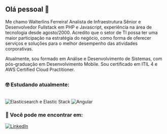 ## Olá pessoal 👋

Me chamo Walterlins Ferreira! 
Analista de Infraestrutura Sênior e Desenvolvedor Fullstack em PHP e Javascript, experiência na área de tecnologia desde agosto/2000. Acredito que o setor de TI possa ter uma maior participação na estratégia do negócio, como forma de oferecer serviços e soluções para o melhor desempenho das atividades corporativas.

Atualmente, sou formado em Análise e Desenvolvimento de Sistemas, com pós-graduação em Desenvolvimento Mobile. Sou certificado em ITIL 4 e AWS Certified Cloud Practitioner. 

##
### 🤓 Estudando atualmente:

<div style="display: inline_block"><br/>
<img aLign="center" alt="Elasticsearch e Elastic Stack" src="https://img.shields.io/badge/typescript-%23007ACC.svg?style=for-the-badge&logo=typescript&logoColor=white" />
<img aLign="center" alt="Angular" src="https://img.shields.io/badge/Angular-DD0031?style=for-the-badge&logo=angular&logoColor=white" />
  
### 📲 Você pode me encontrar em:

[![LinkedIn](https://img.shields.io/badge/LinkedIn-000?style=for-the-badge&logo=linkedin&logoColor=0E76A8)](https://www.linkedin.com/in/walterlinsferreira/)
&nbsp;

